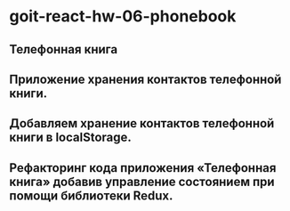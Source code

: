 # goit-react-hw-06-phonebook

## Телефонная книга

## Приложение хранения контактов телефонной книги.

## Добавляем хранение контактов телефонной книги в localStorage.

## Рефакторинг кода приложения «Телефонная книга» добавив управление состоянием при помощи библиотеки Redux.

<!--
разбор дз по реакт 1-6 модули
https://www.youtube.com/watch?v=1U-dByFWbFU
3:08

https://www.youtube.com/watch?v=65THfFspP2Y

https://www.youtube.com/watch?v=rUXofnJAPfE

https://www.youtube.com/watch?v=5G-dG__cS0o
 -->
